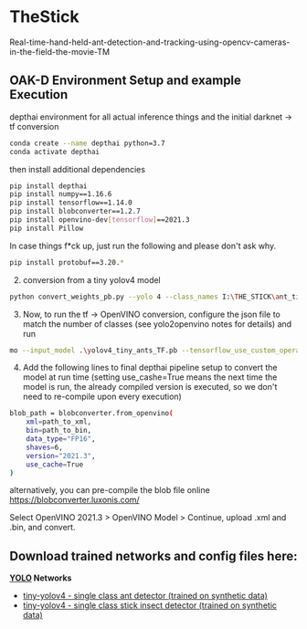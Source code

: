 # TheStick
Real-time-hand-held-ant-detection-and-tracking-using-opencv-cameras-in-the-field-the-movie-TM

## OAK-D Environment Setup and example Execution

depthai environment for all actual inference things and the initial darknet -> tf conversion
```bash
conda create --name depthai python=3.7
conda activate depthai
```

then install additional dependencies
```bash
pip install depthai
pip install numpy==1.16.6
pip install tensorflow==1.14.0
pip install blobconverter==1.2.7
pip install openvino-dev[tensorflow]==2021.3
pip install Pillow
```

In case things f*ck up, just run the following and please don't ask why.
```bash
pip install protobuf==3.20.*
```

2. conversion from a tiny yolov4 model
```bash
python convert_weights_pb.py --yolo 4 --class_names I:\THE_STICK\ant_tiny_YOLO_v4\obj.names --output_name yolov4_tiny_ants.pb --weights_file I:\THE_STICK\ant_tiny_YOLO_v4\yolov4_tiny_ants.weights --size 416 --tiny
```

3. Now, to run the tf -> OpenVINO conversion, configure the json file to match the number of classes (see yolo2openvino notes for details) and run
```bash
mo --input_model .\yolov4_tiny_ants_TF.pb --tensorflow_use_custom_operations_config .\json\yolo_v4_tiny_ants.json --batch 1 --data_type FP16 --reverse_input_channel --model_name yolov4_tiny_ants --output_dir I:\THE_STICK
```

4. Add the following lines to final depthai pipeline setup to convert the model at run time (setting use_cashe=True  means the next time the model is run, the already compiled version is executed, so we don't need to re-compile upon every execution)
```bash
blob_path = blobconverter.from_openvino(
    xml=path_to_xml,
    bin=path_to_bin,
    data_type="FP16",
    shaves=6,
    version="2021.3",
    use_cache=True
)
```

alternatively, you can pre-compile the blob file online
https://blobconverter.luxonis.com/

Select OpenVINO 2021.3 > OpenVINO Model > Continue, upload .xml and .bin, and convert.

## Download trained networks and config files here:

**[YOLO](https://github.com/AlexeyAB/darknet) Networks**

* [tiny-yolov4 - single class ant detector (trained on synthetic data)](https://drive.google.com/drive/folders/1MS-gLpiWfPuGOIwQKvsqZsDFK29vZe9C?usp=share_link)
* [tiny-yolov4 - single class stick insect detector (trained on synthetic data)](https://drive.google.com/drive/folders/1WxRES6dMZblyQkBPMn8ZSmjOM_FNAdUY?usp=share_link)
